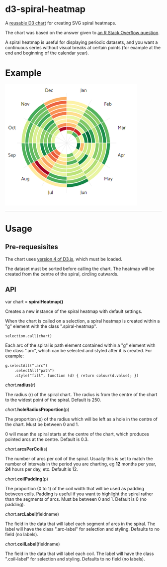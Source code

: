 # d3-spiral-heatmap

A [reusable D3 chart](https://bost.ocks.org/mike/chart/) for creating SVG spiral heatmaps.

The chart was based on the answer given to [an R Stack Overflow question](https://stackoverflow.com/questions/41603341/spiral-barplot-using-ggplot-coord-polar-condegram).

A spiral heatmap is useful for displaying periodic datasets, and you want a continuous series without visual breaks at certain points (for example at the end and beginning of the calendar year). 

# Example

[<img alt="Spiral heatmap" src="/img/spiral-heatmap.png">](https://bl.ocks.org/tomshanley/4080b28445785939b3f043b8c5b63e22)

----------

# Usage

## Pre-requesisites

The chart uses [version 4 of D3.js](https://github.com/d3/d3/), which must be loaded.

The dataset must be sorted before calling the chart. The heatmap will be created from the centre of the spiral, circling outwards.

## API

var chart = **spiralHeatmap()**

Creates a new instance of the spiral heatmap with default settings.

When the chart is called on a selection, a spiral heatmap is created within a "g" element with the class ".spiral-heatmap".

    selection.call(chart)

Each arc of the spiral is path element contained within a "g" element with the class ".arc", which can be selected and styled after it is created. For example:

    g.selectAll(".arc")
        .selectAll("path")
        .style("fill", function (d) { return colour(d.value); })

*chart*.**radius**(r)

The radius (r) of the spiral chart. The radius is from the centre of the chart to the widest point of the spiral. Default is 250.

*chart*.**holeRadiusProportion**(p)

The proportion (p) of the radius which will be left as a hole in the centre of the chart. Must be between 0 and 1.

0 will mean the spiral starts at the centre of the chart, which produces pointed arcs at the centre. Default is 0.3.

*chart*.**arcsPerCoil**(s)

The number of arcs per coil of the spiral. Usually this is set to match the number of intervals in the period you are charting, eg <b>12</b> months per year, <b>24</b> hours per day, etc. Default is 12.

*chart*.**coilPadding**(p)

The proportion (0 to 1) of the coil width that will be used as padding between coils. Padding is useful if you want to highlight the spiral rather than the segments of arcs. Must be between 0 and 1. Default is 0 (no padding).

*chart*.**arcLabel**(fieldname)

The field in the data that will label each segment of arcs in the spiral. The label will have the class ".arc-label" for selection and styling. Defaults to no field (no labels).

*chart*.**coilLabel**(fieldname)

The field in the data that will label each coil. The label will have the class ".coil-label" for selection and styling.  Defaults to no field (no labels).
